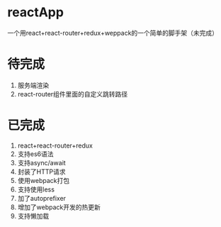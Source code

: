 # reactApp
一个用react+react-router+redux+weppack的一个简单的脚手架（未完成）

# 待完成
1. 服务端渲染
2. react-router组件里面的自定义跳转路径

# 已完成

1. react+react-router+redux
2. 支持es6语法
3. 支持async/await
4. 封装了HTTP请求
5. 使用webpack打包
6. 支持使用less
7. 加了autoprefixer
8. 增加了webpack开发的热更新
9. 支持懒加载